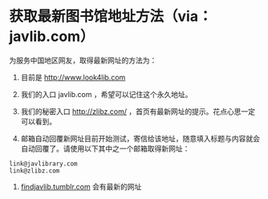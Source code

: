 # 获取最新图书馆地址方法（via： javlib.com）

为服务中国地区网友，取得最新网址的方法为：

1. 目前是 http://www.look4lib.com

1. 我们的入口 javlib.com ，希望可以记住这个永久地址。

1. 我们的秘密入口 http://zlibz.com/ ，首页有最新网址的提示。花点心思一定可以看到。

1. 邮箱自动回覆新网址目前开始测试，寄信给该地址，随意填入标题与内容就会自动回覆了。请使用以下其中之一个邮箱取得新网址：
  ```
  link@javlibrary.com
  link@zlibz.com
  ```

1. [findjavlib.tumblr.com](http://findjavlib.tumblr.com) 会有最新的网址
